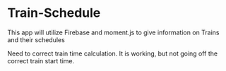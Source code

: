 # Train-Schedule
This app will utilize Firebase and moment.js to give information on Trains and their schedules

Need to correct train time calculation.  It is working, but not going off the correct train start time.
